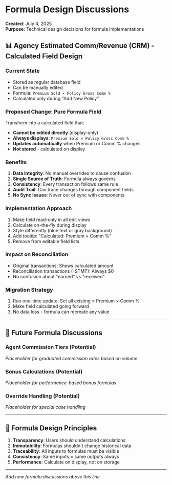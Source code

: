# Formula Design Discussions
**Created**: July 4, 2025  
**Purpose**: Technical design decisions for formula implementations

## 📊 Agency Estimated Comm/Revenue (CRM) - Calculated Field Design

### Current State
- Stored as regular database field
- Can be manually edited
- Formula: `Premium Sold × Policy Gross Comm %`
- Calculated only during "Add New Policy"

### Proposed Change: Pure Formula Field
Transform into a calculated field that:
- **Cannot be edited directly** (display-only)
- **Always displays**: `Premium Sold × Policy Gross Comm %`
- **Updates automatically** when Premium or Comm % changes
- **Not stored** - calculated on display

### Benefits
1. **Data Integrity**: No manual overrides to cause confusion
2. **Single Source of Truth**: Formula always governs
3. **Consistency**: Every transaction follows same rule
4. **Audit Trail**: Can trace changes through component fields
5. **No Sync Issues**: Never out of sync with components

### Implementation Approach
1. Make field read-only in all edit views
2. Calculate on-the-fly during display
3. Style differently (blue text or gray background)
4. Add tooltip: "Calculated: Premium × Comm %"
5. Remove from editable field lists

### Impact on Reconciliation
- Original transactions: Shows calculated amount
- Reconciliation transactions (-STMT): Always $0
- No confusion about "earned" vs "received"

### Migration Strategy
1. Run one-time update: Set all existing = Premium × Comm %
2. Make field calculated going forward
3. No data loss - formula can recreate any value

---

## 🔄 Future Formula Discussions

### Agent Commission Tiers (Potential)
*Placeholder for graduated commission rates based on volume*

### Bonus Calculations (Potential)
*Placeholder for performance-based bonus formulas*

### Override Handling (Potential)
*Placeholder for special case handling*

---

## 📝 Formula Design Principles

1. **Transparency**: Users should understand calculations
2. **Immutability**: Formulas shouldn't change historical data
3. **Traceability**: All inputs to formulas must be visible
4. **Consistency**: Same inputs = same outputs always
5. **Performance**: Calculate on display, not on storage

---

*Add new formula discussions above this line*